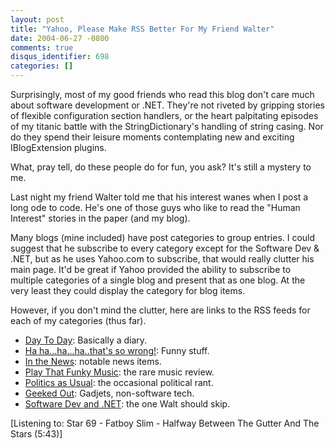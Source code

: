 ```yaml
---
layout: post
title: "Yahoo, Please Make RSS Better For My Friend Walter"
date: 2004-06-27 -0800
comments: true
disqus_identifier: 698
categories: []
---
```

Surprisingly, most of my good friends who read this blog don't care much
about software development or .NET. They're not riveted by gripping
stories of flexible configuration section handlers, or the heart
palpitating episodes of my titanic battle with the StringDictionary's
handling of string casing. Nor do they spend their leisure moments
contemplating new and exciting IBlogExtension plugins.

What, pray tell, do these people do for fun, you ask? It's still a
mystery to me.

Last night my friend Walter told me that his interest wanes when I post
a long ode to code. He's one of those guys who like to read the "Human
Interest" stories in the paper (and my blog).

Many blogs (mine included) have post categories to group entries. I
could suggest that he subscribe to every category except for the
Software Dev & .NET, but as he uses Yahoo.com to subscribe, that would
really clutter his main page. It'd be great if Yahoo provided the
ability to subscribe to multiple categories of a single blog and present
that as one blog. At the very least they could display the category for
blog items.

However, if you don't mind the clutter, here are links to the RSS feeds
for each of my categories (thus far).

-   [Day To Day](http://haacked.com/category/1.aspx/rss): Basically a
    diary.
-   [Ha ha...ha...ha..that's so
    wrong!](http://haacked.com/category/4.aspx/rss): Funny stuff.
-   [In the News](http://haacked.com/category/10.aspx/rss): notable news
    items.
-   [Play That Funky Music](http://haacked.com/category/7.aspx/rss): the
    rare music review.
-   [Politics as Usual](http://haacked.com/category/9.aspx/rss): the
    occasional political rant.
-   [Geeked Out](http://haacked.com/category/3.aspx/rss): Gadjets,
    non-software tech.
-   [Software Dev and .NET](http://haacked.com/category/2.aspx/rss): the
    one Walt should skip.

[Listening to: Star 69 - Fatboy Slim - Halfway Between The Gutter And
The Stars (5:43)]

